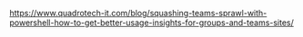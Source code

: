 

https://www.quadrotech-it.com/blog/squashing-teams-sprawl-with-powershell-how-to-get-better-usage-insights-for-groups-and-teams-sites/
